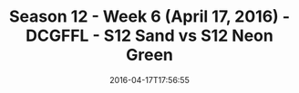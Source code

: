 ---
title: Season 12 - Week 6 (April 17, 2016) - DCGFFL - S12 Sand vs S12 Neon Green
teams-score:
- team: _teams/s12-sand.md
  score: 32
- team: _teams/s12-neon-green.md
  score: 21
mvp: Long Diep (Sand); Josh Richards (Neon Green)
game-ball: Sean Holihan (Sand); Tim Adams (Neon Gree)
sportsperson: ''
season: 12
week: 6
date: '2016-04-17T17:56:55'
pageid: season-12-week-6-april-17-2016-4175-vs-4191
---